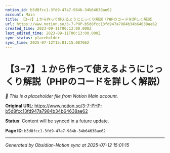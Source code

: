 ```yaml
---
notion_id: b5d8fcc1-3fd9-47a7-984b-34b64638ae62
account: Main
title: 【3−7】１から作って使えるようにじっくり解説（PHPのコードを詳しく解説）
url: https://www.notion.so/3-7-PHP-b5d8fcc13fd947a7984b34b64638ae62
created_time: 2023-09-11T00:13:00.000Z
last_edited_time: 2023-09-11T00:13:00.000Z
sync_status: placeholder
sync_time: 2025-07-12T15:01:15.087662
---
```


# 【3−7】１から作って使えるようにじっくり解説（PHPのコードを詳しく解説）

*🔄 This is a placeholder file from Notion Main account.*

**Original URL**: https://www.notion.so/3-7-PHP-b5d8fcc13fd947a7984b34b64638ae62

**Status**: Content will be synced in a future update.

**Page ID**: `b5d8fcc1-3fd9-47a7-984b-34b64638ae62`

---

*Generated by Obsidian-Notion sync at 2025-07-12 15:01:15*

